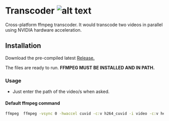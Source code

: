 #  
# Transcoder ![alt text](transcoder/icon.ico)
Cross-platform ffmpeg transcoder. It would transcode two videos in parallel using NVIDIA hardware acceleration.

## Installation
Download the pre-compiled latest [Release.](transcoder/releases/latest)

The files are ready to run. **FFMPEG MUST BE INSTALLED AND IN PATH.**

### Usage

- Just enter the path of the video/s when asked.

#### Default ffmpeg command
```cmd
ffmpeg  ffmpeg -vsync 0 -hwaccel cuvid -c:v h264_cuvid -i video -c:v hevc_nvenc -x265-params crf=20 -spatial_aq 1 -rc-lookahead 20 -preset slow -c:a aac -b:a 224k -map 0 video-trans.mkv
```
